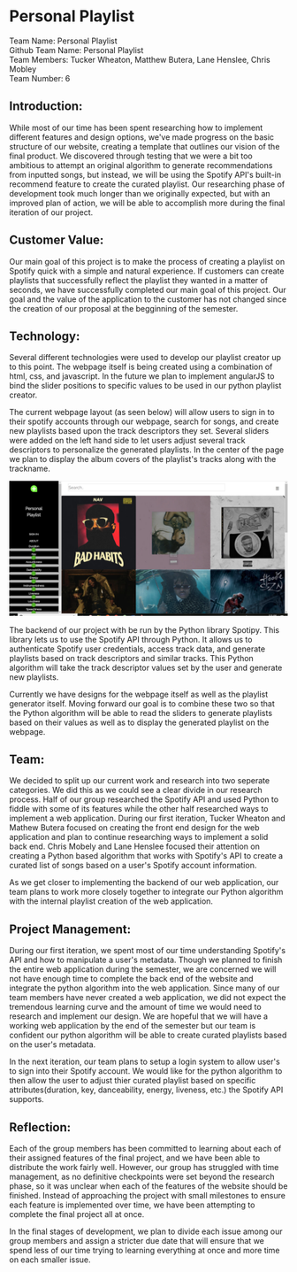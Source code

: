 <h1>Personal Playlist</h1>
Team Name: Personal Playlist<br>
Github Team Name: Personal Playlist<br>
Team Members: Tucker Wheaton, Matthew Butera, Lane Henslee, Chris Mobley<br>
Team Number: 6<br>

<h2>Introduction: </h2> 
<p> While most of our time has been spent researching how to implement different features and design options, we've made progress on the basic structure of our website, creating a template that outlines our vision of the final product. We discovered through testing that we were a bit too ambitious to attempt an original algorithm to generate recommendations from inputted songs, but instead, we will be using the Spotify API's built-in recommend feature to create the curated playlist. Our researching phase of development took much longer than we originally expected, but with an improved plan of action, we will be able to accomplish more during the final iteration of our project.</p>

<h2>Customer Value:</h2>
<p> Our main goal of this project is to make the process of creating a playlist on Spotify quick with a simple and natural experience. If customers can create playlists that successfully reflect the playlist they wanted in a matter of seconds, we have successfully completed our main goal of this project. Our goal and the value of the application to the customer has not changed since the creation of our proposal at the begginning of the semester.</p>

<h2>Technology:</h2>

<p> Several different technologies were used to develop our playlist creator up to this point. The webpage itself is being created using a combination of html, css, and javascript. In the future we plan to implement angularJS to bind the slider positions to specific values to be used in our python playlist creator.

The current webpage layout (as seen below) will allow users to sign in to their spotify accounts through our webpage, search for songs, and create new playlists based upon the track descriptors they set. Several sliders were added on the left hand side to let users adjust several track descriptors to personalize the generated playlists. In the center of the page we plan to display the album covers of the playlist's tracks along with the trackname. 

<img src="https://github.com/CS340-19/PersonalPlaylist/blob/master/ExampleUI.png">

The backend of our project with be run by the Python library Spotipy. This library lets us to use the Spotify API through Python. It allows us to authenticate Spotify user credentials, access track data, and generate playlists based on track descriptors and similar tracks. This Python algorithm will take the track descriptor values set by the user and generate new playlists.

Currently we have designs for the webpage itself as well as the playlist generator itself. Moving forward our goal is to combine these two so that the Python algorithm will be able to read the sliders to generate playlists based on their values as well as to display the generated playlist on the webpage.</p>

<h2>Team:</h2>
<p> We decided to split up our current work and research into two seperate categories. We did this as we could see a clear divide in our research process. Half of our group researched the Spotify API and used Python to fiddle with some of its features while the other half researched ways to implement a web application. During our first iteration, Tucker Wheaton and Mathew Butera focused on creating the front end design for the web application and plan to continue researching ways to implement a solid back end. Chris Mobely and Lane Henslee focused their attention on creating a Python based algorithm that works with Spotify's API to create a curated list of songs based on a user's Spotify account information.

As we get closer to implementing the backend of our web application, our team plans to work more closely together to integrate our Python algorithm with the internal playlist creation of the web application.
</p> 

<h2>Project Management:</h2>
<p> During our first iteration, we spent most of our time understanding Spotify's API and how to manipulate a user's metadata. Though we planned to finish the entire web application during the semester, we are concerned we will not have enough time to complete the back end of the website and integrate the python algorithm into the web application. Since many of our team members have never created a web application, we did not expect the tremendous learning curve and the amount of time we would need to research and implement our design. We are hopeful that we will have a working web application by the end of the semester but our team is confident our python algorithm will be able to create curated playlists based on the user's metadata.

In the next iteration, our team plans to setup a login system to allow user's to sign into their Spotify account. We would like for the python algorithm to then allow the user to adjust thier curated playlist based on specific attributes(duration, key, danceability, energy, liveness, etc.) the Spotify API supports.</p>

<h2>Reflection:</h2>
<p> Each of the group members has been committed to learning about each of their assigned features of the final project, and we have been able to distribute the work fairly well. However, our group has struggled with time management, as no definitive checkpoints were set beyond the research phase, so it was unclear when each of the features of the website should be finished. Instead of approaching the project with small milestones to ensure each feature is implemented over time, we have been attempting to complete the final project all at once. 
  
In the final stages of development, we plan to divide each issue among our group members and assign a stricter due date that will ensure that we spend less of our time trying to learning everything at once and more time on each smaller issue. </p>
